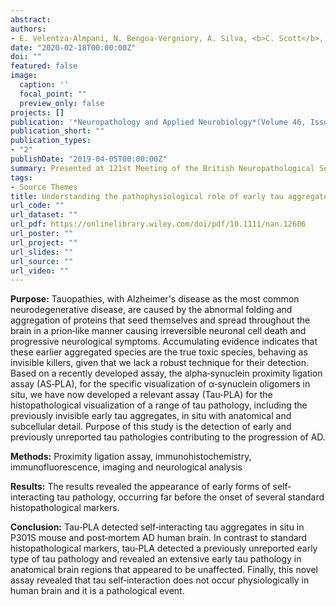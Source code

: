 ```yaml
---
abstract: 
authors:
- E. Velentza-Almpani, N. Bengoa-Vergniory, A. Silva, <b>C. Scott</b>, J. Spence, M. Sastre, R. Wade‐Martins, J. Alegre-Abarrategui
date: "2020-02-18T00:00:00Z"
doi: ""
featured: false
image:
  caption: ''
  focal_point: ""
  preview_only: false
projects: []
publication: '*Neuropathology and Applied Neurobiology*(Volume 46, Issue S1)'
publication_short: ""
publication_types:
- "2"
publishDate: "2019-04-05T00:00:00Z"
summary: Presented at 121st Meeting of the British Neuropathological Society, Developmental Neuropathology Symposium, 4th – 6th March 2020. <i>Published Poster - Journal of Neuropathology and Applied Neurobiology.</i>
tags:
- Source Themes
title: Understanding the pathophysiological role of early tau aggregates in Alzheimer's disease by their direct visualisation in situ
url_code: ""
url_dataset: ""
url_pdf: https://onlinelibrary.wiley.com/doi/pdf/10.1111/nan.12606
url_poster: ""
url_project: ""
url_slides: ""
url_source: ""
url_video: ""
---
```



<b>Purpose:</b> Tauopathies, with Alzheimer's disease as the most common neurodegenerative disease, are caused by the abnormal folding and aggregation of proteins that seed themselves and spread throughout the brain in a prion‐like manner causing irreversible neuronal cell death and progressive neurological symptoms. Accumulating evidence indicates that these earlier aggregated species are the true toxic species, behaving as invisible killers, given that we lack a robust technique for their detection. Based on a recently developed assay, the alpha‐synuclein proximity ligation assay (AS‐PLA), for the specific visualization of α‐synuclein oligomers in situ, we have now developed a relevant assay (Tau‐PLA) for the histopathological visualization of a range of tau pathology, including the previously invisible early tau aggregates, in situ with anatomical and subcellular detail. Purpose of this study is the detection of early and previously unreported tau pathologies contributing to the progression of AD.

<b>Methods:</b> Proximity ligation assay, immunohistochemistry, immunofluorescence, imaging and neurological analysis

<b>Results:</b> The results revealed the appearance of early forms of self‐interacting tau pathology, occurring far before the onset of several standard histopathological markers.

<b>Conclusion:</b> Tau‐PLA detected self‐interacting tau aggregates in situ in P301S mouse and post‐mortem AD human brain. In contrast to standard histopathological markers, tau‐PLA detected a previously unreported early type of tau pathology and revealed an extensive early tau pathology in anatomical brain regions that appeared to be unaffected. Finally, this novel assay revealed that tau self‐interaction does not occur physiologically in human brain and it is a pathological event.